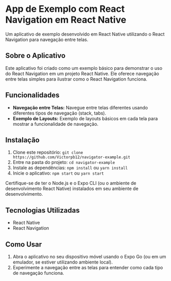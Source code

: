 # App de Exemplo com React Navigation em React Native

Um aplicativo de exemplo desenvolvido em React Native utilizando o React Navigation para navegação entre telas.

## Sobre o Aplicativo

Este aplicativo foi criado como um exemplo básico para demonstrar o uso do React Navigation em um projeto React Native. Ele oferece navegação entre telas simples para ilustrar como o React Navigation funciona.

## Funcionalidades

- **Navegação entre Telas:** Navegue entre telas diferentes usando diferentes tipos de navegação (stack, tabs).
- **Exemplo de Layouts:** Exemplo de layouts básicos em cada tela para mostrar a funcionalidade de navegação.

## Instalação

1. Clone este repositório: `git clone https://github.com/Victorpb12/navigator-example.git`
2. Entre na pasta do projeto: `cd navigator-example`
3. Instale as dependências: `npm install` ou `yarn install`
4. Inicie o aplicativo: `npm start` ou `yarn start`

Certifique-se de ter o Node.js e o Expo CLI (ou o ambiente de desenvolvimento React Native) instalados em seu ambiente de desenvolvimento.

## Tecnologias Utilizadas

- React Native
- React Navigation

## Como Usar

1. Abra o aplicativo no seu dispositivo móvel usando o Expo Go (ou em um emulador, se estiver utilizando ambiente local).
2. Experimente a navegação entre as telas para entender como cada tipo de navegação funciona.

